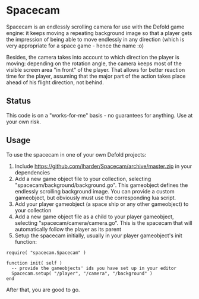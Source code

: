 # Spacecam

Spacecam is an endlessly scrolling camera for use with the Defold game engine: it keeps moving a repeating background image so that a player gets the impression of being able to move endlessly in any direction (which is very appropriate for a space game - hence the name :o)

Besides, the camera takes into account to which direction the player is moving: depending on the rotation angle, the camera keeps most of the visible screen area "in front" of the player. That allows for better reaction time for the player, assuming that the major part of the action takes place ahead of his flight direction, not behind.

## Status ##

This code is on a "works-for-me" basis - no guarantees for anything. Use at your own risk.

## Usage ##

To use the spacecam in one of your own Defold projects:

1. Include https://github.com/lharder/Spacecam/archive/master.zip in your dependencies
2. Add a new game object file to your collection, selecting "spacecam/background/background.go". This gameobject defines the endlessly scrolling background image. You can provide a custom gameobject, but obviously must use the corresponding lua script.
3. Add your player gameobject (a space ship or any other gameobject) to your collection
4. Add a new game object file as a child to your player gameobject, selecting "spacecam/camera/camera.go". This is the spacecam that will automatically follow the player as its parent
5. Setup the spacecam initially, usually in your player gameobject's init function:

```
require( "spacecam.Spacecam" )

function init( self )
  -- provide the gameobjects' ids you have set up in your editor
  Spacecam.setup( "/player", "/camera", "/background" )
end
```

After that, you are good to go.
